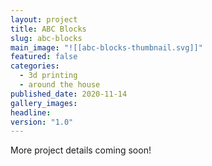 ```yaml
---
layout: project
title: ABC Blocks
slug: abc-blocks
main_image: "![[abc-blocks-thumbnail.svg]]"
featured: false
categories:
  - 3d printing
  - around the house
published_date: 2020-11-14
gallery_images: 
headline: 
version: "1.0"
---
```


More project details coming soon!